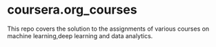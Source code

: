 # coursera.org_courses
This repo covers the solution to the assignments of various courses on machine learning,deep learning and data analytics.
